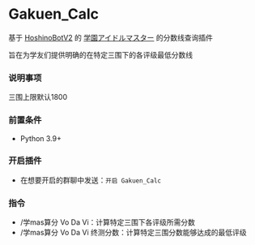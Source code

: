 # Gakuen_Calc

基于 [HoshinoBotV2](https://github.com/Ice-Cirno/HoshinoBot) 的 [学園アイドルマスター](https://gakuen.idolmaster-official.jp/) 的分数线查询插件

旨在为学友们提供明确的在特定三围下的各评级最低分数线

### 说明事项

三围上限默认1800

### 前置条件

- Python 3.9+

### 开启插件

- 在想要开启的群聊中发送：```开启 Gakuen_Calc```

### 指令

- /学mas算分 Vo Da Vi：计算特定三围下各评级所需分数
- /学mas算分 Vo Da Vi 终测分数：计算特定三围分数能够达成的最低评级